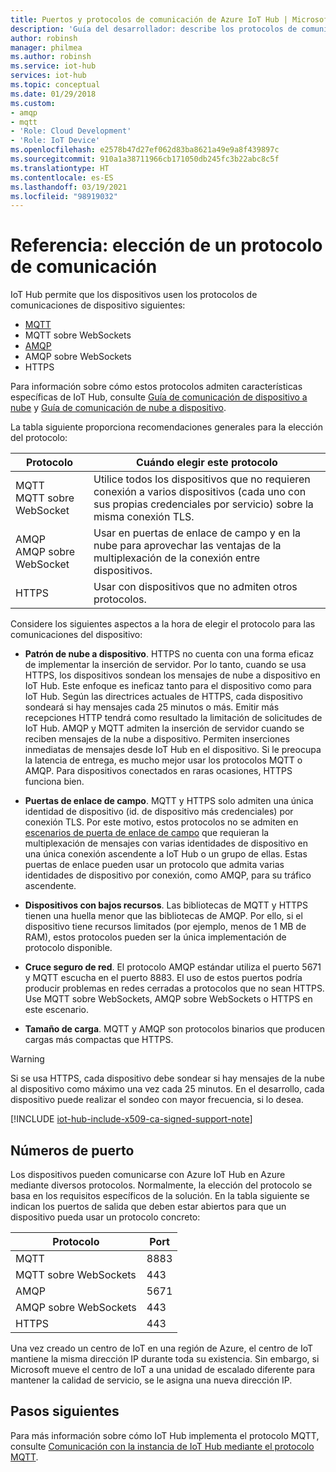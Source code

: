 ```yaml
---
title: Puertos y protocolos de comunicación de Azure IoT Hub | Microsoft Docs
description: 'Guía del desarrollador: describe los protocolos de comunicación compatibles para las comunicaciones de dispositivo a nube y de nube a dispositivo, además de los números de puerto que deben estar abiertos.'
author: robinsh
manager: philmea
ms.author: robinsh
ms.service: iot-hub
services: iot-hub
ms.topic: conceptual
ms.date: 01/29/2018
ms.custom:
- amqp
- mqtt
- 'Role: Cloud Development'
- 'Role: IoT Device'
ms.openlocfilehash: e2578b47d27ef062d83ba8621a49e9a8f439897c
ms.sourcegitcommit: 910a1a38711966cb171050db245fc3b22abc8c5f
ms.translationtype: HT
ms.contentlocale: es-ES
ms.lasthandoff: 03/19/2021
ms.locfileid: "98919032"
---
```

# <a name="reference---choose-a-communication-protocol"></a>Referencia: elección de un protocolo de comunicación

IoT Hub permite que los dispositivos usen los protocolos de comunicaciones de dispositivo siguientes:

* [MQTT](https://docs.oasis-open.org/mqtt/mqtt/v3.1.1/mqtt-v3.1.1.pdf)
* MQTT sobre WebSockets
* [AMQP](https://docs.oasis-open.org/amqp/core/v1.0/os/amqp-core-complete-v1.0-os.pdf)
* AMQP sobre WebSockets
* HTTPS

Para información sobre cómo estos protocolos admiten características específicas de IoT Hub, consulte [Guía de comunicación de dispositivo a nube](iot-hub-devguide-d2c-guidance.md) y [Guía de comunicación de nube a dispositivo](iot-hub-devguide-c2d-guidance.md).

La tabla siguiente proporciona recomendaciones generales para la elección del protocolo:

| Protocolo | Cuándo elegir este protocolo |
| --- | --- |
| MQTT <br> MQTT sobre WebSocket |Utilice todos los dispositivos que no requieren conexión a varios dispositivos (cada uno con sus propias credenciales por servicio) sobre la misma conexión TLS. |
| AMQP <br> AMQP sobre WebSocket |Usar en puertas de enlace de campo y en la nube para aprovechar las ventajas de la multiplexación de la conexión entre dispositivos. |
| HTTPS |Usar con dispositivos que no admiten otros protocolos. |

Considere los siguientes aspectos a la hora de elegir el protocolo para las comunicaciones del dispositivo:

* **Patrón de nube a dispositivo**. HTTPS no cuenta con una forma eficaz de implementar la inserción de servidor. Por lo tanto, cuando se usa HTTPS, los dispositivos sondean los mensajes de nube a dispositivo en IoT Hub. Este enfoque es ineficaz tanto para el dispositivo como para IoT Hub. Según las directrices actuales de HTTPS, cada dispositivo sondeará si hay mensajes cada 25 minutos o más. Emitir más recepciones HTTP tendrá como resultado la limitación de solicitudes de IoT Hub. AMQP y MQTT admiten la inserción de servidor cuando se reciben mensajes de la nube a dispositivo. Permiten inserciones inmediatas de mensajes desde IoT Hub en el dispositivo. Si le preocupa la latencia de entrega, es mucho mejor usar los protocolos MQTT o AMQP. Para dispositivos conectados en raras ocasiones, HTTPS funciona bien.

* **Puertas de enlace de campo**. MQTT y HTTPS solo admiten una única identidad de dispositivo (id. de dispositivo más credenciales) por conexión TLS. Por este motivo, estos protocolos no se admiten en [escenarios de puerta de enlace de campo](iot-hub-devguide-endpoints.md#field-gateways) que requieran la multiplexación de mensajes con varias identidades de dispositivo en una única conexión ascendente a IoT Hub o un grupo de ellas. Estas puertas de enlace pueden usar un protocolo que admita varias identidades de dispositivo por conexión, como AMQP, para su tráfico ascendente.

* **Dispositivos con bajos recursos**. Las bibliotecas de MQTT y HTTPS tienen una huella menor que las bibliotecas de AMQP. Por ello, si el dispositivo tiene recursos limitados (por ejemplo, menos de 1 MB de RAM), estos protocolos pueden ser la única implementación de protocolo disponible.

* **Cruce seguro de red**. El protocolo AMQP estándar utiliza el puerto 5671 y MQTT escucha en el puerto 8883. El uso de estos puertos podría producir problemas en redes cerradas a protocolos que no sean HTTPS. Use MQTT sobre WebSockets, AMQP sobre WebSockets o HTTPS en este escenario.

* **Tamaño de carga**. MQTT y AMQP son protocolos binarios que producen cargas más compactas que HTTPS.

> [!WARNING]
> Si se usa HTTPS, cada dispositivo debe sondear si hay mensajes de la nube al dispositivo como máximo una vez cada 25 minutos. En el desarrollo, cada dispositivo puede realizar el sondeo con mayor frecuencia, si lo desea.

[!INCLUDE [iot-hub-include-x509-ca-signed-support-note](../../includes/iot-hub-include-x509-ca-signed-support-note.md)]

## <a name="port-numbers"></a>Números de puerto

Los dispositivos pueden comunicarse con Azure IoT Hub en Azure mediante diversos protocolos. Normalmente, la elección del protocolo se basa en los requisitos específicos de la solución. En la tabla siguiente se indican los puertos de salida que deben estar abiertos para que un dispositivo pueda usar un protocolo concreto:

| Protocolo | Port |
| --- | --- |
| MQTT |8883 |
| MQTT sobre WebSockets |443 |
| AMQP |5671 |
| AMQP sobre WebSockets |443 |
| HTTPS |443 |

Una vez creado un centro de IoT en una región de Azure, el centro de IoT mantiene la misma dirección IP durante toda su existencia. Sin embargo, si Microsoft mueve el centro de IoT a una unidad de escalado diferente para mantener la calidad de servicio, se le asigna una nueva dirección IP.

## <a name="next-steps"></a>Pasos siguientes

Para más información sobre cómo IoT Hub implementa el protocolo MQTT, consulte [Comunicación con la instancia de IoT Hub mediante el protocolo MQTT](iot-hub-mqtt-support.md).
